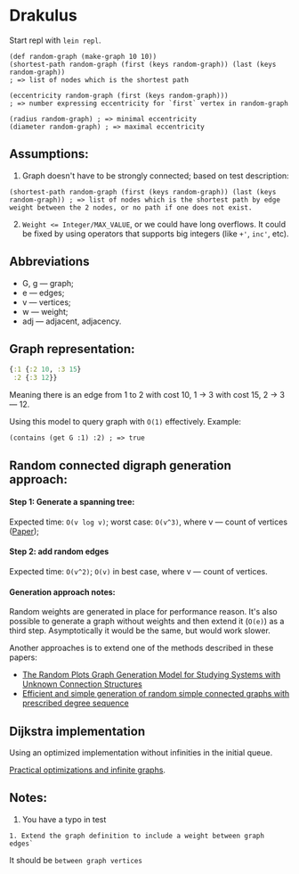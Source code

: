 # Drakulus

Start repl with `lein repl`.

    (def random-graph (make-graph 10 10))
    (shortest-path random-graph (first (keys random-graph)) (last (keys random-graph))
    ; => list of nodes which is the shortest path

    (eccentricity random-graph (first (keys random-graph)))
    ; => number expressing eccentricity for `first` vertex in random-graph

    (radius random-graph) ; => minimal eccentricity
    (diameter random-graph) ; => maximal eccentricity

## Assumptions:

1. Graph doesn't have to be strongly connected; based on test description: 

```
(shortest-path random-graph (first (keys random-graph)) (last (keys random-graph)) ; => list of nodes which is the shortest path by edge weight between the 2 nodes, or no path if one does not exist.
```

2. `Weight <= Integer/MAX_VALUE`, or we could have long overflows. It could be
fixed by using operators that supports big integers (like `+'`, `inc'`, etc). 

## Abbreviations

- G, g — graph;
- e — edges; 
- v — vertices;
- w — weight;
- adj — adjacent, adjacency.

## Graph representation:

```clojure
{:1 {:2 10, :3 15}
 :2 {:3 12}}
```

Meaning there is an edge from 1 to 2 with cost 10, 1 -> 3 with cost 15, 2 -> 3 —
12. 

Using this model to query graph with `O(1)` effectively. Example:

`(contains (get G :1) :2) ; => true`

## Random connected digraph generation approach:

#### Step 1: Generate a spanning tree:

Expected time: `O(v log v)`; worst case: `O(v^3)`, where v — count of vertices
([Paper](https://www.cs.cmu.edu/~15859n/RelatedWork/Broder-GenRanSpanningTrees.pdf));

#### Step 2: add random edges 

Expected time: `O(v^2)`; `O(v)` in best case, where v — count of vertices.

#### Generation approach notes:

Random weights are generated in place for performance reason. It's also possible
to generate a graph without weights and then extend it (`O(e)`) as a third step.
Asymptotically it would be the same, but would work slower.

Another approaches is to extend one of the methods described in these papers:

- [The Random Plots Graph Generation Model for Studying Systems with Unknown Connection Structures](https://www.mdpi.com/1099-4300/24/2/297)
- [Efficient and simple generation of random simple connected graphs with
prescribed degree sequence](http://complexnetworks.fr/wp-content/uploads/2011/01/random.pdf)

## Dijkstra implementation

Using an optimized implementation without infinities in the initial queue.

[Practical optimizations and infinite
graphs](https://en.wikipedia.org/wiki/Dijkstra%27s_algorithm#cite_note-felner-9).

## Notes: 

1. You have a typo in test 
```
1. Extend the graph definition to include a weight between graph edges` 
```
It should be `between graph vertices`
